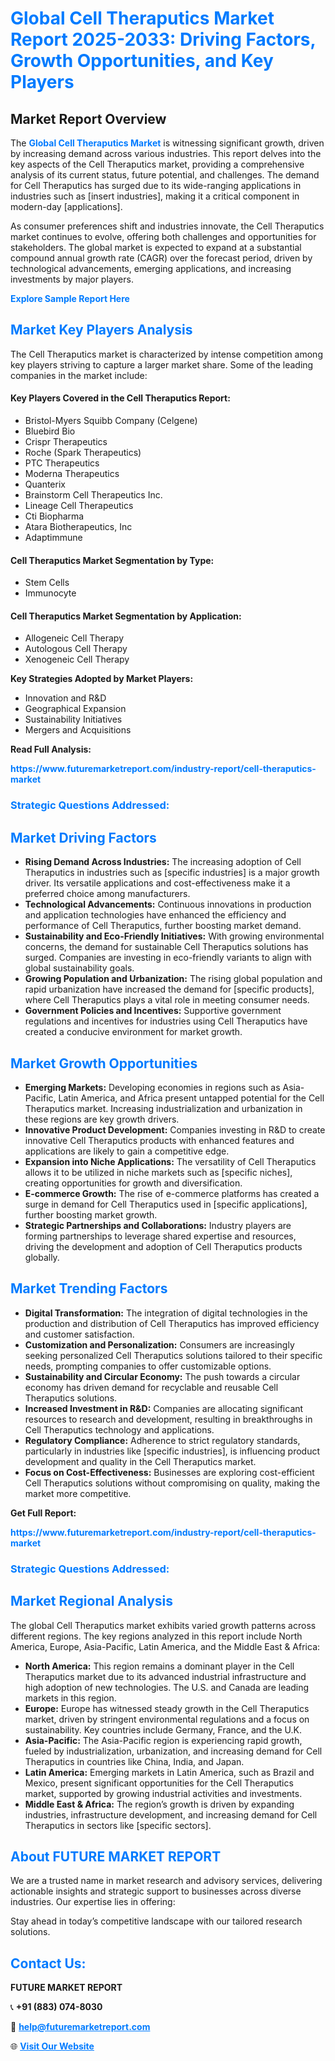<h1 style="color: #007BFF;">Global Cell Theraputics Market Report 2025-2033: Driving Factors, Growth Opportunities, and Key Players</h1>

<section id="overview">
<h2>Market Report Overview</h2>
<p>The <a href="https://www.futuremarketreport.com/industry-report/cell-theraputics-market" style="color: #007BFF; text-decoration: none;"><strong>Global Cell Theraputics Market</strong></a> is witnessing significant growth, driven by increasing demand across various industries. This report delves into the key aspects of the Cell Theraputics market, providing a comprehensive analysis of its current status, future potential, and challenges. The demand for Cell Theraputics has surged due to its wide-ranging applications in industries such as [insert industries], making it a critical component in modern-day [applications].</p>
<p>As consumer preferences shift and industries innovate, the Cell Theraputics market continues to evolve, offering both challenges and opportunities for stakeholders. The global market is expected to expand at a substantial compound annual growth rate (CAGR) over the forecast period, driven by technological advancements, emerging applications, and increasing investments by major players.</p>
</section>

<section id="overview">
<p><a href="https://www.futuremarketreport.com/request-sample/reportId=27732" style="color: #007BFF; text-decoration: none;"><strong>Explore Sample Report Here</strong></a></p>
</section>

<section id="key-players">
<h2 style="color: #007BFF;">Market Key Players Analysis</h2>
<p>The Cell Theraputics market is characterized by intense competition among key players striving to capture a larger market share. Some of the leading companies in the market include:</p>
<h4>Key Players Covered in the Cell Theraputics Report:</h4>
<ul><li>Bristol-Myers Squibb Company (Celgene)</li><li>Bluebird Bio</li><li>Crispr Therapeutics</li><li>Roche (Spark Therapeutics)</li><li>PTC Therapeutics</li><li>Moderna Therapeutics</li><li>Quanterix</li><li>Brainstorm Cell Therapeutics Inc.</li><li>Lineage Cell Therapeutics</li><li>Cti Biopharma</li><li>Atara Biotherapeutics, Inc</li><li>Adaptimmune</li></ul>
<h4>Cell Theraputics Market Segmentation by Type:</h4>
<ul><li>Stem Cells</li><li>Immunocyte</li></ul>

<h4>Cell Theraputics Market Segmentation by Application:</h4>
<ul><li>Allogeneic Cell Therapy</li><li>Autologous Cell Therapy</li><li>Xenogeneic Cell Therapy</li></ul>
<p><strong>Key Strategies Adopted by Market Players:</strong></p>
<ul>
<li>Innovation and R&D</li>
<li>Geographical Expansion</li>
<li>Sustainability Initiatives</li>
<li>Mergers and Acquisitions</li>
</ul>
</section>

<section>
<p><strong>Read Full Analysis: </strong></p><a href="https://www.futuremarketreport.com/industry-report/cell-theraputics-market" style="color: #007BFF; text-decoration: none;"><strong>https://www.futuremarketreport.com/industry-report/cell-theraputics-market</strong></a>
<h3 style="color: #007BFF;">Strategic Questions Addressed:</h3>
</section>

<section id="driving-factors">
<h2 style="color: #007BFF;">Market Driving Factors</h2>
<ul>
<li><strong>Rising Demand Across Industries:</strong> The increasing adoption of Cell Theraputics in industries such as [specific industries] is a major growth driver. Its versatile applications and cost-effectiveness make it a preferred choice among manufacturers.</li>
<li><strong>Technological Advancements:</strong> Continuous innovations in production and application technologies have enhanced the efficiency and performance of Cell Theraputics, further boosting market demand.</li>
<li><strong>Sustainability and Eco-Friendly Initiatives:</strong> With growing environmental concerns, the demand for sustainable Cell Theraputics solutions has surged. Companies are investing in eco-friendly variants to align with global sustainability goals.</li>
<li><strong>Growing Population and Urbanization:</strong> The rising global population and rapid urbanization have increased the demand for [specific products], where Cell Theraputics plays a vital role in meeting consumer needs.</li>
<li><strong>Government Policies and Incentives:</strong> Supportive government regulations and incentives for industries using Cell Theraputics have created a conducive environment for market growth.</li>
</ul>
</section>

<section id="growth-opportunities">
<h2 style="color: #007BFF;">Market Growth Opportunities</h2>
<ul>
<li><strong>Emerging Markets:</strong> Developing economies in regions such as Asia-Pacific, Latin America, and Africa present untapped potential for the Cell Theraputics market. Increasing industrialization and urbanization in these regions are key growth drivers.</li>
<li><strong>Innovative Product Development:</strong> Companies investing in R&D to create innovative Cell Theraputics products with enhanced features and applications are likely to gain a competitive edge.</li>
<li><strong>Expansion into Niche Applications:</strong> The versatility of Cell Theraputics allows it to be utilized in niche markets such as [specific niches], creating opportunities for growth and diversification.</li>
<li><strong>E-commerce Growth:</strong> The rise of e-commerce platforms has created a surge in demand for Cell Theraputics used in [specific applications], further boosting market growth.</li>
<li><strong>Strategic Partnerships and Collaborations:</strong> Industry players are forming partnerships to leverage shared expertise and resources, driving the development and adoption of Cell Theraputics products globally.</li>
</ul>
</section>

<section id="trending-factors">
<h2 style="color: #007BFF;">Market Trending Factors</h2>
<ul>
<li><strong>Digital Transformation:</strong> The integration of digital technologies in the production and distribution of Cell Theraputics has improved efficiency and customer satisfaction.</li>
<li><strong>Customization and Personalization:</strong> Consumers are increasingly seeking personalized Cell Theraputics solutions tailored to their specific needs, prompting companies to offer customizable options.</li>
<li><strong>Sustainability and Circular Economy:</strong> The push towards a circular economy has driven demand for recyclable and reusable Cell Theraputics solutions.</li>
<li><strong>Increased Investment in R&D:</strong> Companies are allocating significant resources to research and development, resulting in breakthroughs in Cell Theraputics technology and applications.</li>
<li><strong>Regulatory Compliance:</strong> Adherence to strict regulatory standards, particularly in industries like [specific industries], is influencing product development and quality in the Cell Theraputics market.</li>
<li><strong>Focus on Cost-Effectiveness:</strong> Businesses are exploring cost-efficient Cell Theraputics solutions without compromising on quality, making the market more competitive.</li>
</ul>
</section>

<section>
<p><strong>Get Full Report: </strong></p><a href="https://www.futuremarketreport.com/industry-report/cell-theraputics-market" style="color: #007BFF; text-decoration: none;"><strong>https://www.futuremarketreport.com/industry-report/cell-theraputics-market</strong></a>
<h3 style="color: #007BFF;">Strategic Questions Addressed:</h3>
</section>


<section id="regional-analysis">
<h2 style="color: #007BFF;">Market Regional Analysis</h2>
<p>The global Cell Theraputics market exhibits varied growth patterns across different regions. The key regions analyzed in this report include North America, Europe, Asia-Pacific, Latin America, and the Middle East & Africa:</p>
<ul>
<li><strong>North America:</strong> This region remains a dominant player in the Cell Theraputics market due to its advanced industrial infrastructure and high adoption of new technologies. The U.S. and Canada are leading markets in this region.</li>
<li><strong>Europe:</strong> Europe has witnessed steady growth in the Cell Theraputics market, driven by stringent environmental regulations and a focus on sustainability. Key countries include Germany, France, and the U.K.</li>
<li><strong>Asia-Pacific:</strong> The Asia-Pacific region is experiencing rapid growth, fueled by industrialization, urbanization, and increasing demand for Cell Theraputics in countries like China, India, and Japan.</li>
<li><strong>Latin America:</strong> Emerging markets in Latin America, such as Brazil and Mexico, present significant opportunities for the Cell Theraputics market, supported by growing industrial activities and investments.</li>
<li><strong>Middle East & Africa:</strong> The region’s growth is driven by expanding industries, infrastructure development, and increasing demand for Cell Theraputics in sectors like [specific sectors].</li>
</ul>
</section>

<footer>
<h2 style="color: #007BFF;">About FUTURE MARKET REPORT</h2>
<p>We are a trusted name in market research and advisory services, delivering actionable insights and strategic support to businesses across diverse industries. Our expertise lies in offering:</p>

<p>Stay ahead in today’s competitive landscape with our tailored research solutions.</p>

<h2 style="color: #007BFF;">Contact Us:</h2>
<p><strong>FUTURE MARKET REPORT</strong></p>
<p>📞 <strong>+91 (883) 074-8030</strong></p>
<p>📧 <strong><a href="mailto:help@futuremarketreport.com" style="color: #007BFF;">help@futuremarketreport.com</a></strong></p>
<p>🌐 <strong><a href="https://www.futuremarketreport.com/" style="color: #007BFF;">Visit Our Website</a></strong></p>
</footer>